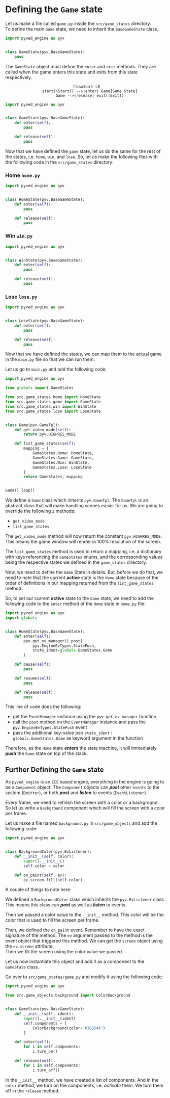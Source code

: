 # Defining the `Game` state

Let us make a file called `game.py` inside the `src/game_states` directory. <br>
To define the main `Game` state, we need to inherit the
`BaseGameState` class.

```python
import pyved_engine as pyv


class GameState(pyv.BaseGameState):
    pass
```

The `GameState` object must define the `enter` and `exit` methods.
They are called when the game enters this state and exits
from this state respectively.

<div align="center">

```mermaid
 flowchart LR
    start((Start)) -->|enter| Game[Game State]
    Game -->|release| exit((Exit))
```

</div>

```python
import pyved_engine as pyv


class GameState(pyv.BaseGameState):
    def enter(self):
        pass

    def release(self):
        pass

```

Now that we have defined the `game` state, let us do the same
for the rest of the states, i.e. `home`, `win`, and `lose`.
So, let us make the following files with the following code
in the `src/game_states` directory:

### Home `home.py`

```python
import pyved_engine as pyv


class HomeState(pyv.BaseGameState):
    def enter(self):
        pass

    def release(self):
        pass

```

### Win `win.py`

```python
import pyved_engine as pyv


class WinState(pyv.BaseGameState):
    def enter(self):
        pass

    def release(self):
        pass

```

### Lose `lose.py`

```python
import pyved_engine as pyv


class LoseState(pyv.BaseGameState):
    def enter(self):
        pass

    def release(self):
        pass

```

Now that we have defined the states, we can map them
to the actual game in the `main.py` file so that we can run them.

Let us go to `main.py` and add the following code:

```python
import pyved_engine as pyv

from globals import GameStates

from src.game_states.home import HomeState
from src.game_states.game import GameState
from src.game_states.win import WinState
from src.game_states.lose import LoseState


class Game(pyv.GameTpl):
    def get_video_mode(self):
        return pyv.HIGHRES_MODE

    def list_game_states(self):
        mapping = {
            GameStates.Home: HomeState,
            GameStates.Game: GameState,
            GameStates.Win: WinState,
            GameStates.Lose: LoseState
        }
        return GameStates, mapping


Game().loop()
```

We define a `Game` class which inherits `pyv.GameTpl`.
The `GameTpl` is an abstract class that will make handling scenes
easier for us. We are going to override the following `2` methods:

- `get_video_mode`
- `list_game_states`

The `get_video_mode` method will now return the constant
`pyv.HIGHRES_MODE`. This means the game window will render in
100% resolution of the screen.

The `list_game_states` method is used to return a mapping, i.e.
a dictionary with keys referencing the `GameStates` enums, and
the corresponding values being the respective states we defined
in the `game_states` directory.

Now, we need to define the `Game` State in details. But, before
we do that, we need to note that the current **active** state is
the `Home` state because of the order of definitions in our mapping
returned from the `list_game_states` method.

So, to set our current **active** state to the `Game` state,
we need to add the following code to the `enter` method of the
`Home` state in `home.py` file:

```python
import pyved_engine as pyv
import globals


class HomeState(pyv.BaseGameState):
    def enter(self):
        pyv.get_ev_manager().post(
            pyv.EngineEvTypes.StatePush,
            state_ident=globals.GameStates.Game
        )

    def pause(self):
        pass

    def resume(self):
        pass

    def release(self):
        pass

```

This line of code does the following:

- get the `EventManager` instance using the `pyv.get_ev_manager` function
- call the `post` method on the `EventManager` instance and pass the `pyv.EngineEvTypes.StatePush` event
- pass the additional key-value pair `state_ident` : `globals.GameStates.Game` as keyword argument in the function

Therefore, as the `Home` state **enters** the state machine, it will immediately **push** the
`Game` state on top of the stack.

## Further Defining the `Game` state

As `pyved_engine` is an `ECS` based engine, everything in the engine is going 
to be a `Component` object. The `Component` objects can **_post_** other `events` to the system (`Emitter`),
or both **_post_** and **_listen_** to events (`EventListener`).

Every frame, we need to refresh the screen with a color or a background.
So let us write a `Background` component which will fill the screen
with a color per frame.

Let us make a file named `background.py` in `src/game_objects` and 
add the following code:
```python
import pyved_engine as pyv


class BackgroundColor(pyv.EvListener):
    def __init__(self, color):
        super().__init__()
        self.color = color

    def on_paint(self, ev):
        ev.screen.fill(self.color)

```

A couple of things to note here:

We defined a `BackgroundColor` class which inherits the `pyv.EvListener`
class. This means this class can **_post_** as well as **_listen_** to events.

Then we passed a color value to the `__init__` method. This color
will be the color that is used to fill the screen per frame.

Then, we defined the `on_paint` event. Remember to have the exact
signature of the method. The `ev` argument passed to the method is
the event object that triggered this method. We can get the `screen`
object using the `ev.screen` attribute.<br>
Then we fill the screen using the color value we passed.

Let us now instantiate this object and add it as a component to
the `GameState` class.

Go over to `src/game_states/game.py` and modify it using the following code:

```python
import pyved_engine as pyv

from src.game_objects.background import ColorBackground


class GameState(pyv.BaseGameState):
    def __init__(self, ident):
        super().__init__(ident)
        self.components = [
            ColorBackground(color="#36354A")
        ]

    def enter(self):
        for i in self.components:
            i.turn_on()

    def release(self):
        for i in self.components:
            i.turn_off()
```

In the `__init__` method, we have created a list of components.
And in the `enter` method, we turn on the components, i.e. *activate*
them. We turn them off in the `release` method.
